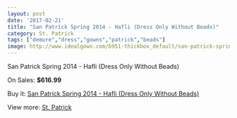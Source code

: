 ```yaml
---
layout: post
date: '2017-02-21'
title: "San Patrick Spring 2014 - Hafli (Dress Only Without Beads)"
category: St. Patrick
tags: ["demure","dress","gowns","patrick","beads"]
image: http://www.idealgown.com/6951-thickbox_default/san-patrick-spring-2014-hafli-dress-only-without-beads.jpg
---
```

San Patrick Spring 2014 - Hafli (Dress Only Without Beads)

On Sales: **$616.99**
<a href="https://www.idealgown.com/en/st-patrick/2970-san-patrick-spring-2014-hafli-dress-only-without-beads.html"><amp-img layout="responsive" width="600" height="600" src="//www.idealgown.com/6951-thickbox_default/san-patrick-spring-2014-hafli-dress-only-without-beads.jpg" alt="San Patrick Spring 2014 - Hafli (Dress Only Without Beads) 0" /></a>
<a href="https://www.idealgown.com/en/st-patrick/2970-san-patrick-spring-2014-hafli-dress-only-without-beads.html"><amp-img layout="responsive" width="600" height="600" src="//www.idealgown.com/6953-thickbox_default/san-patrick-spring-2014-hafli-dress-only-without-beads.jpg" alt="San Patrick Spring 2014 - Hafli (Dress Only Without Beads) 1" /></a>
<a href="https://www.idealgown.com/en/st-patrick/2970-san-patrick-spring-2014-hafli-dress-only-without-beads.html"><amp-img layout="responsive" width="600" height="600" src="//www.idealgown.com/6952-thickbox_default/san-patrick-spring-2014-hafli-dress-only-without-beads.jpg" alt="San Patrick Spring 2014 - Hafli (Dress Only Without Beads) 2" /></a>

Buy it: [San Patrick Spring 2014 - Hafli (Dress Only Without Beads)](https://www.idealgown.com/en/st-patrick/2970-san-patrick-spring-2014-hafli-dress-only-without-beads.html "San Patrick Spring 2014 - Hafli (Dress Only Without Beads)")

View more: [St. Patrick](https://www.idealgown.com/en/36-st-patrick "St. Patrick")